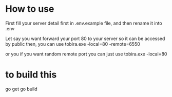 # How to use
First fill your server detail first in .env.example file, and then rename it into .env

Let say you want forward your port 80 to your server so it can be accessed by public then, you can use
tobira.exe -local=80 -remote=6550

or you if you want random remote port you can just use
tobira.exe -local=80 

# to build this 
go get
go build